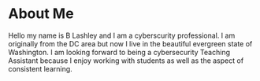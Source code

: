 # About Me

Hello my name is B Lashley and I am a cyberscurity professional. 
I am originally from the DC area but now I live in the beautiful evergreen state of Washington. 
I am looking forward to being a cybersecurity Teaching Assistant because I enjoy working with students
as well as the aspect of consistent learning. 
